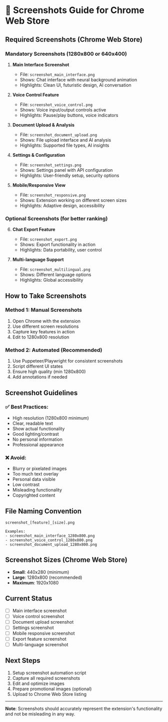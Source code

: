 # 📸 Screenshots Guide for Chrome Web Store

## Required Screenshots (Chrome Web Store)

### **Mandatory Screenshots** (1280x800 or 640x400)

1. **Main Interface Screenshot**
   - File: `screenshot_main_interface.png`
   - Shows: Chat interface with neural background animation
   - Highlights: Clean UI, futuristic design, AI conversation

2. **Voice Control Feature**
   - File: `screenshot_voice_control.png`
   - Shows: Voice input/output controls active
   - Highlights: Pause/play buttons, voice indicators

3. **Document Upload & Analysis**
   - File: `screenshot_document_upload.png`
   - Shows: File upload interface and AI analysis
   - Highlights: Supported file types, AI insights

4. **Settings & Configuration**
   - File: `screenshot_settings.png`
   - Shows: Settings panel with API configuration
   - Highlights: User-friendly setup, security options

5. **Mobile/Responsive View**
   - File: `screenshot_responsive.png`
   - Shows: Extension working on different screen sizes
   - Highlights: Adaptive design, accessibility

### **Optional Screenshots** (for better ranking)

6. **Chat Export Feature**
   - File: `screenshot_export.png`
   - Shows: Export functionality in action
   - Highlights: Data portability, user control

7. **Multi-language Support**
   - File: `screenshot_multilingual.png`
   - Shows: Different language options
   - Highlights: Global accessibility

## How to Take Screenshots

### Method 1: Manual Screenshots
1. Open Chrome with the extension
2. Use different screen resolutions
3. Capture key features in action
4. Edit to 1280x800 resolution

### Method 2: Automated (Recommended)
1. Use Puppeteer/Playwright for consistent screenshots
2. Script different UI states
3. Ensure high quality (min 1280x800)
4. Add annotations if needed

## Screenshot Guidelines

### ✅ **Best Practices:**
- High resolution (1280x800 minimum)
- Clear, readable text
- Show actual functionality
- Good lighting/contrast
- No personal information
- Professional appearance

### ❌ **Avoid:**
- Blurry or pixelated images
- Too much text overlay
- Personal data visible
- Low contrast
- Misleading functionality
- Copyrighted content

## File Naming Convention
```
screenshot_[feature]_[size].png

Examples:
- screenshot_main_interface_1280x800.png
- screenshot_voice_control_1280x800.png
- screenshot_document_upload_1280x800.png
```

## Screenshot Sizes (Chrome Web Store)
- **Small**: 440x280 (minimum)
- **Large**: 1280x800 (recommended)
- **Maximum**: 1920x1080

## Current Status
- [ ] Main interface screenshot
- [ ] Voice control screenshot  
- [ ] Document upload screenshot
- [ ] Settings screenshot
- [ ] Mobile responsive screenshot
- [ ] Export feature screenshot
- [ ] Multi-language screenshot

## Next Steps
1. Setup screenshot automation script
2. Capture all required screenshots
3. Edit and optimize images
4. Prepare promotional images (optional)
5. Upload to Chrome Web Store listing

---
**Note**: Screenshots should accurately represent the extension's functionality and not be misleading in any way.